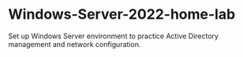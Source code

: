 # Windows-Server-2022-home-lab
Set up Windows Server environment to practice Active Directory management and network configuration.
